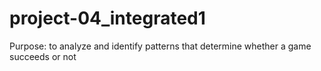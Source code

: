 # project-04_integrated1
Purpose: to analyze and identify patterns that determine whether a game succeeds or not
